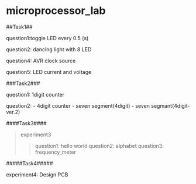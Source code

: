 # microprocessor_lab
##Task1##

question1:toggle LED every 0.5 (s)

question2: dancing light with 8 LED

question4: AVR clock source

question5: LED current and voltage

###Task2###

question1: 1digit counter

question2: - 4digit counter
              - seven segment(4digit)
              - seven segmant(4digit-ver.2)

####Task3####

>experiment3  
>>question1: hello world 
>>question2: alphabet
>>question3: frequency_meter
                               
                               
#####Task4#####

experiment4: Design PCB
